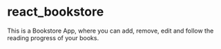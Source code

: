 # react_bookstore
This is a Bookstore App, where you can add, remove, edit and follow the reading progress of your books.
